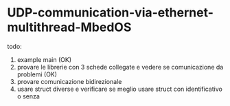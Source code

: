 # UDP-communication-via-ethernet-multithread-MbedOS
todo: 
1) example main  (OK)
2) provare le librerie con 3 schede collegate e vedere se comunicazione da problemi  (OK)
3) provare comunicazione bidirezionale 
4) usare struct diverse e verificare se meglio usare struct con identificativo o senza
